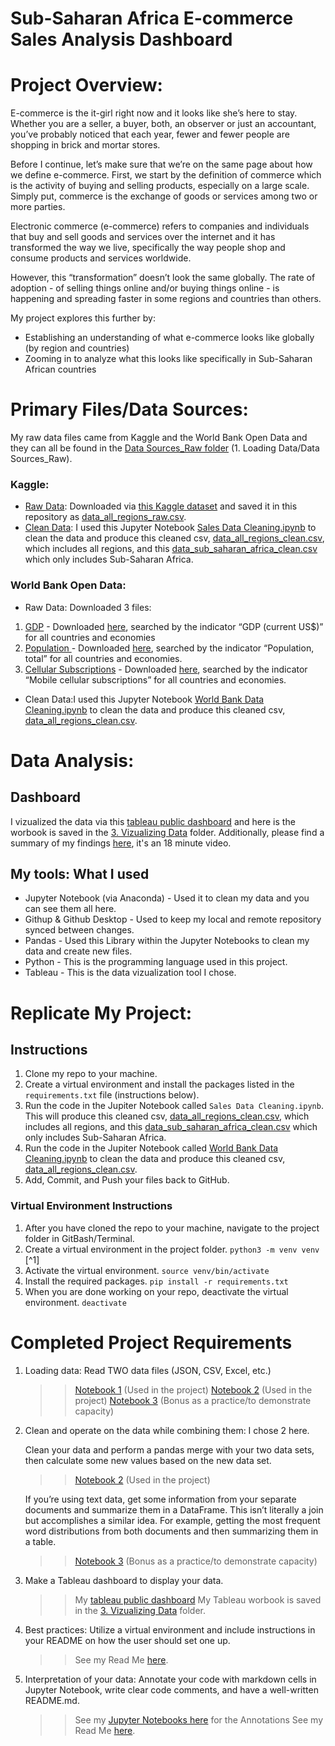 # Sub-Saharan Africa E-commerce Sales Analysis Dashboard

# Project Overview:
E-commerce is the it-girl right now and it looks like she’s here to stay. 
Whether you are a seller, a buyer, both, an observer or just an accountant, you’ve probably noticed that each year, fewer and fewer people are shopping in brick and mortar stores. 

Before I continue, let’s make sure that we’re on the same page about how we define e-commerce. First, we start by the definition of commerce which is the activity of buying and selling products, especially on a large scale. Simply put, commerce is the exchange of goods or services among two or more parties.

Electronic commerce (e-commerce) refers to companies and individuals that buy and sell goods and services over the internet and it has transformed the way we live, specifically the way people shop and consume products and services worldwide. 

However, this “transformation” doesn’t look the same globally. The rate of adoption - of selling things online and/or buying things online - is happening and spreading faster in some regions and countries than others. 

My project explores this further by: 
- Establishing an understanding of what e-commerce looks like globally (by region and countries)
- Zooming in to analyze what this looks like specifically in Sub-Saharan African countries

# Primary Files/Data Sources:
My raw data files came from Kaggle and the World Bank Open Data and they can all be found in the [Data Sources_Raw folder](https://github.com/roselinetwagiramariya/Sales-Data-Project/tree/main/1.%20Loading%20Data/Data%20Sources_Raw) (1. Loading Data/Data Sources_Raw). 

### Kaggle: 
- [Raw Data](https://github.com/roselinetwagiramariya/Sales-Data-Project/blob/main/1.%20Loading%20Data/Data%20Sources_Raw/KAGGLE/data_all_regions_raw.csv): Downloaded via [this Kaggle dataset](https://www.kaggle.com/datasets/mysarahmadbhat/sales-data/data) and saved it in this repository as [data_all_regions_raw.csv](https://github.com/roselinetwagiramariya/Sales-Data-Project/blob/main/1.%20Loading%20Data/Data%20Sources_Raw/KAGGLE/data_all_regions_raw.csv).
- [Clean Data](https://github.com/roselinetwagiramariya/Sales-Data-Project/blob/main/1.%20Loading%20Data/Data%20Sources_Clean/data_all_regions_clean.csv): I used this Jupyter Notebook [Sales Data Cleaning.ipynb](https://github.com/roselinetwagiramariya/Sales-Data-Project/blob/main/2.%20Data%20Cleaning%20%26%20Interpretation/Jupyter%20Notebooks/Sales%20Data%20Cleaning.ipynb) to clean the data and produce this cleaned csv, [data_all_regions_clean.csv](https://github.com/roselinetwagiramariya/Sales-Data-Project/blob/main/1.%20Loading%20Data/Data%20Sources_Clean/data_all_regions_clean.csv), which includes all regions, and this [data_sub_saharan_africa_clean.csv](https://github.com/roselinetwagiramariya/Sales-Data-Project/blob/main/1.%20Loading%20Data/Data%20Sources_Clean/data_sub_saharan_africa_clean.csv) which only includes Sub-Saharan Africa.

### World Bank Open Data: 
- Raw Data: Downloaded 3 files:
1. [GDP](https://github.com/roselinetwagiramariya/Sales-Data-Project/blob/main/1.%20Loading%20Data/Data%20Sources_Raw/World%20Bank/GDP%20by%20Country%20-%20Sheet1.csv) - Downloaded [here](https://data.worldbank.org/indicator/NY.GDP.MKTP.CD?end=2023&start=2022), searched by the indicator “GDP (current US$)” for all countries and economies
2. [Population ](https://github.com/roselinetwagiramariya/Sales-Data-Project/blob/main/1.%20Loading%20Data/Data%20Sources_Raw/World%20Bank/Population%20by%20Country%20-%20Sheet1.csv) - Downloaded [here](https://data.worldbank.org/indicator/SP.POP.TOTL), searched by the indicator “Population, total” for all countries and economies.
3. [Cellular Subscriptions](https://github.com/roselinetwagiramariya/Sales-Data-Project/blob/main/1.%20Loading%20Data/Data%20Sources_Raw/World%20Bank/Cell_by_country%20-%20Cell_by_country.csv) - Downloaded [here](https://data.worldbank.org/indicator/NY.GDP.MKTP.CD?end=2023&start=2022), searched by the indicator “Mobile cellular subscriptions” for all countries and economies.
- Clean Data:I used this Jupyter Notebook [World Bank Data Cleaning.ipynb](https://github.com/roselinetwagiramariya/Sales-Data-Project/blob/main/2.%20Data%20Cleaning%20%26%20Interpretation/Jupyter%20Notebooks/World%20Bank%20Data%20Cleaning.ipynb) to clean the data and produce this cleaned csv, [data_all_regions_clean.csv](https://github.com/roselinetwagiramariya/Sales-Data-Project/blob/main/1.%20Loading%20Data/Data%20Sources_Clean/data_all_regions_clean.csv).

# Data Analysis:
## Dashboard 
I vizualized the data via this [tableau public dashboard](https://public.tableau.com/app/profile/roseline.twagiramariya/viz/SalesDataDashboard_done/Dashboard1AllRegions) and here is the worbook is saved in the [3. Vizualizing Data](https://github.com/roselinetwagiramariya/Sales-Data-Project/tree/main/3.%20Vizualizing%20Data) folder. Additionally, please find a summary of my findings [here](https://drive.google.com/file/d/1076SR73Raco4VMhQtrA0vrGpnq3tOlbW/view?usp=sharing), it's an 18 minute video. 

## My tools: What I used 
- Jupyter Notebook (via Anaconda) - Used it to clean my data and you can see them all here. 
- Githup & Github Desktop - Used to keep my local and remote repository synced between changes. 
- Pandas - Used this Library within the Jupyter Notebooks to clean my data and create new files. 
- Python - This is the programming language used in this project. 
- Tableau - This is the data vizualization tool I chose. 

# Replicate My Project:

## Instructions

1. Clone my repo to your machine.
2. Create a virtual environment and install the packages listed in the `requirements.txt` file (instructions below).
3. Run the code in the Jupiter Notebook called `Sales Data Cleaning.ipynb`. This will produce this cleaned csv, [data_all_regions_clean.csv](https://github.com/roselinetwagiramariya/Sales-Data-Project/blob/main/1.%20Loading%20Data/Data%20Sources_Clean/data_all_regions_clean.csv), which includes all regions, and this [data_sub_saharan_africa_clean.csv](https://github.com/roselinetwagiramariya/Sales-Data-Project/blob/main/1.%20Loading%20Data/Data%20Sources_Clean/data_sub_saharan_africa_clean.csv) which only includes Sub-Saharan Africa.
4. Run the code in the Jupiter Notebook called [World Bank Data Cleaning.ipynb](https://github.com/roselinetwagiramariya/Sales-Data-Project/blob/main/2.%20Data%20Cleaning%20%26%20Interpretation/Jupyter%20Notebooks/World%20Bank%20Data%20Cleaning.ipynb) to clean the data and produce this cleaned csv, [data_all_regions_clean.csv](https://github.com/roselinetwagiramariya/Sales-Data-Project/blob/main/1.%20Loading%20Data/Data%20Sources_Clean/data_all_regions_clean.csv).
5. Add, Commit, and Push your files back to GitHub.

###  Virtual Environment Instructions

1. After you have cloned the repo to your machine, navigate to the project 
folder in GitBash/Terminal.
1. Create a virtual environment in the project folder. `python3 -m venv venv` [^1]
1. Activate the virtual environment. `source venv/bin/activate`
1. Install the required packages. `pip install -r requirements.txt`
1. When you are done working on your repo, deactivate the virtual environment. 
`deactivate`

# Completed Project Requirements

1. Loading data: Read TWO data files (JSON, CSV, Excel, etc.) 
   >> [Notebook 1](https://github.com/roselinetwagiramariya/Sales-Data-Project/blob/main/2.%20Data%20Cleaning%20%26%20Interpretation/Jupyter%20Notebooks/Sales%20Data%20Cleaning.ipynb) (Used in the project)
   >> [Notebook 2](https://github.com/roselinetwagiramariya/Sales-Data-Project/blob/main/2.%20Data%20Cleaning%20%26%20Interpretation/Jupyter%20Notebooks/World%20Bank%20Data%20Cleaning.ipynb) (Used in the project)
   >> [Notebook 3](https://github.com/roselinetwagiramariya/Sales-Data-Project/blob/main/2.%20Data%20Cleaning%20%26%20Interpretation/Jupyter%20Notebooks/BONUS_Country%20Info_merge_data_cleaning.ipynb) (Bonus as a practice/to demonstrate capacity)

2. Clean and operate on the data while combining them: I chose 2 here. 
   
   Clean your data and perform a pandas merge with your two data sets, then calculate some new values based on the new data set.
      >> [Notebook 2](https://github.com/roselinetwagiramariya/Sales-Data-Project/blob/main/2.%20Data%20Cleaning%20%26%20Interpretation/Jupyter%20Notebooks/World%20Bank%20Data%20Cleaning.ipynb) (Used in the project)

    If you’re using text data, get some information from your separate documents and summarize them in a DataFrame. This isn’t literally a join but accomplishes a similar idea. For example, getting the most frequent word distributions from both documents and then summarizing them in a table.
      >> [Notebook 3](https://github.com/roselinetwagiramariya/Sales-Data-Project/blob/main/2.%20Data%20Cleaning%20%26%20Interpretation/Jupyter%20Notebooks/BONUS_Country%20Info_merge_data_cleaning.ipynb) (Bonus as a practice/to demonstrate capacity)

3. Make a Tableau dashboard to display your data. 
      >> My [tableau public dashboard](https://public.tableau.com/app/profile/roseline.twagiramariya/viz/SalesDataDashboard_done/Dashboard1AllRegions)
      >> My Tableau worbook is saved in the [3. Vizualizing Data](https://github.com/roselinetwagiramariya/Sales-Data-Project/tree/main/3.%20Vizualizing%20Data) folder. 

5. Best practices: Utilize a virtual environment and include instructions in your README on how the user should set one up.
   >> See my Read Me [here](https://github.com/roselinetwagiramariya/Sales-Data-Project/edit/main/README.md). 

6. Interpretation of your data: Annotate your code with markdown cells in Jupyter Notebook, write clear code comments, and have a well-written README.md.
     >> See my [Jupyter Notebooks here](https://github.com/roselinetwagiramariya/Sales-Data-Project/tree/main/2.%20Data%20Cleaning%20%26%20Interpretation/Jupyter%20Notebooks) for the Annotations
     >> See my Read Me [here](https://github.com/roselinetwagiramariya/Sales-Data-Project/edit/main/README.md).

